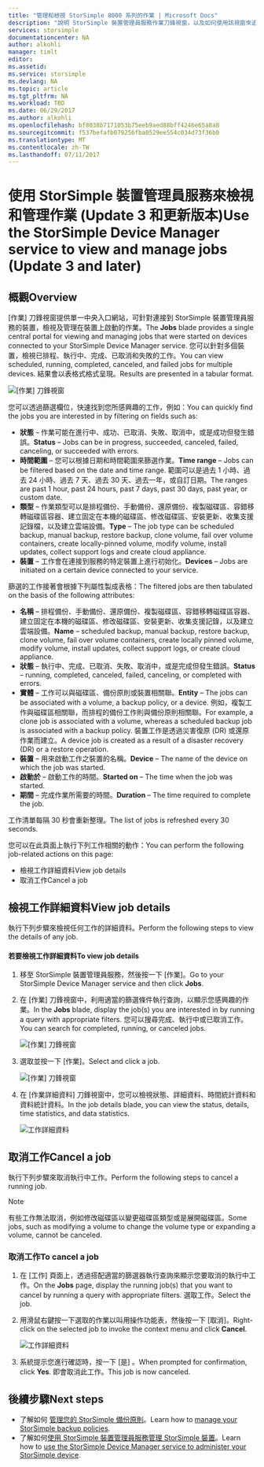 ```yaml
---
title: "管理和檢視 StorSimple 8000 系列的作業 | Microsoft Docs"
description: "說明 StorSimple 裝置管理員服務作業刀鋒視窗，以及如何使用該視窗來追蹤最近、當前和排程的備份作業。"
services: storsimple
documentationcenter: NA
author: alkohli
manager: timlt
editor: 
ms.assetid: 
ms.service: storsimple
ms.devlang: NA
ms.topic: article
ms.tgt_pltfrm: NA
ms.workload: TBD
ms.date: 06/29/2017
ms.author: alkohli
ms.openlocfilehash: bf8038b7171053b75eeb9aed88bff4246e65a8a8
ms.sourcegitcommit: f537befafb079256fba0529ee554c034d73f36b0
ms.translationtype: MT
ms.contentlocale: zh-TW
ms.lasthandoff: 07/11/2017
---
```

# <a name="use-the-storsimple-device-manager-service-to-view-and-manage-jobs-update-3-and-later"></a><span data-ttu-id="1922e-103">使用 StorSimple 裝置管理員服務來檢視和管理作業 (Update 3 和更新版本)</span><span class="sxs-lookup"><span data-stu-id="1922e-103">Use the StorSimple Device Manager service to view and manage jobs (Update 3 and later)</span></span>

## <a name="overview"></a><span data-ttu-id="1922e-104">概觀</span><span class="sxs-lookup"><span data-stu-id="1922e-104">Overview</span></span>
<span data-ttu-id="1922e-105">[作業] 刀鋒視窗提供單一中央入口網站，可針對連接到 StorSimple 裝置管理員服務的裝置，檢視及管理在裝置上啟動的作業。</span><span class="sxs-lookup"><span data-stu-id="1922e-105">The **Jobs** blade provides a single central portal for viewing and managing jobs that were started on devices connected to your StorSimple Device Manager service.</span></span> <span data-ttu-id="1922e-106">您可以針對多個裝置，檢視已排程、執行中、完成、已取消和失敗的工作。</span><span class="sxs-lookup"><span data-stu-id="1922e-106">You can view scheduled, running, completed, canceled, and failed jobs for multiple devices.</span></span> <span data-ttu-id="1922e-107">結果會以表格式格式呈現。</span><span class="sxs-lookup"><span data-stu-id="1922e-107">Results are presented in a tabular format.</span></span>

![[作業] 刀鋒視窗](./media/storsimple-8000-manage-jobs-u2/jobs1.png)

<span data-ttu-id="1922e-109">您可以透過篩選欄位，快速找到您所感興趣的工作，例如：</span><span class="sxs-lookup"><span data-stu-id="1922e-109">You can quickly find the jobs you are interested in by filtering on fields such as:</span></span>

* <span data-ttu-id="1922e-110">**狀態** – 作業可能在進行中、成功、已取消、失敗、取消中，或是成功但發生錯誤。</span><span class="sxs-lookup"><span data-stu-id="1922e-110">**Status** – Jobs can be in progress, succeeded, canceled, failed, canceling, or succeeded with errors.</span></span>
* <span data-ttu-id="1922e-111">**時間範圍** – 您可以根據日期和時間範圍來篩選作業。</span><span class="sxs-lookup"><span data-stu-id="1922e-111">**Time range** – Jobs can be filtered based on the date and time range.</span></span> <span data-ttu-id="1922e-112">範圍可以是過去 1 小時、過去 24 小時、過去 7 天、過去 30 天、過去一年，或自訂日期。</span><span class="sxs-lookup"><span data-stu-id="1922e-112">The ranges are past 1 hour, past 24 hours, past 7 days, past 30 days, past year, or custom date.</span></span>
* <span data-ttu-id="1922e-113">**類型** – 作業類型可以是排程備份、手動備份、還原備份、複製磁碟區、容錯移轉磁碟區容器、建立固定在本機的磁碟區、修改磁碟區、安裝更新、收集支援記錄檔，以及建立雲端設備。</span><span class="sxs-lookup"><span data-stu-id="1922e-113">**Type** – The job type can be scheduled backup, manual backup, restore backup, clone volume, fail over volume containers, create locally-pinned volume, modify volume, install updates, collect support logs and create cloud appliance.</span></span>
* <span data-ttu-id="1922e-114">**裝置** – 工作會在連接到服務的特定裝置上進行初始化。</span><span class="sxs-lookup"><span data-stu-id="1922e-114">**Devices** – Jobs are initiated on a certain device connected to your service.</span></span>
  
<span data-ttu-id="1922e-115">篩選的工作接著會根據下列屬性製成表格：</span><span class="sxs-lookup"><span data-stu-id="1922e-115">The filtered jobs are then tabulated on the basis of the following attributes:</span></span>
  
* <span data-ttu-id="1922e-116">**名稱** – 排程備份、手動備份、還原備份、複製磁碟區、容錯移轉磁碟區容器、建立固定在本機的磁碟區、修改磁碟區、安裝更新、收集支援記錄，以及建立雲端設備。</span><span class="sxs-lookup"><span data-stu-id="1922e-116">**Name** – scheduled backup, manual backup, restore backup, clone volume, fail over volume containers, create locally pinned volume, modify volume, install updates, collect support logs, or create cloud appliance.</span></span>
* <span data-ttu-id="1922e-117">**狀態** – 執行中、完成、已取消、失敗、取消中，或是完成但發生錯誤。</span><span class="sxs-lookup"><span data-stu-id="1922e-117">**Status** – running, completed, canceled, failed, canceling, or completed with errors.</span></span>
* <span data-ttu-id="1922e-118">**實體** – 工作可以與磁碟區、備份原則或裝置相關聯。</span><span class="sxs-lookup"><span data-stu-id="1922e-118">**Entity** – The jobs can be associated with a volume, a backup policy, or a device.</span></span> <span data-ttu-id="1922e-119">例如，複製工作與磁碟區相關聯，而排程的備份工作則與備份原則相關聯。</span><span class="sxs-lookup"><span data-stu-id="1922e-119">For example, a clone job is associated with a volume, whereas a scheduled backup job is associated with a backup policy.</span></span> <span data-ttu-id="1922e-120">裝置工作是透過災害復原 (DR) 或還原作業而建立。</span><span class="sxs-lookup"><span data-stu-id="1922e-120">A device job is created as a result of a disaster recovery (DR) or a restore operation.</span></span>
* <span data-ttu-id="1922e-121">**裝置** – 用來啟動工作之裝置的名稱。</span><span class="sxs-lookup"><span data-stu-id="1922e-121">**Device** – The name of the device on which the job was started.</span></span>
* <span data-ttu-id="1922e-122">**啟動於** – 啟動工作的時間。</span><span class="sxs-lookup"><span data-stu-id="1922e-122">**Started on** – The time when the job was started.</span></span>
* <span data-ttu-id="1922e-123">**期間** – 完成作業所需要的時間。</span><span class="sxs-lookup"><span data-stu-id="1922e-123">**Duration** – The time required to complete the job.</span></span>

<span data-ttu-id="1922e-124">工作清單每隔 30 秒會重新整理。</span><span class="sxs-lookup"><span data-stu-id="1922e-124">The list of jobs is refreshed every 30 seconds.</span></span>

<span data-ttu-id="1922e-125">您可以在此頁面上執行下列工作相關的動作：</span><span class="sxs-lookup"><span data-stu-id="1922e-125">You can perform the following job-related actions on this page:</span></span>

* <span data-ttu-id="1922e-126">檢視工作詳細資料</span><span class="sxs-lookup"><span data-stu-id="1922e-126">View job details</span></span>
* <span data-ttu-id="1922e-127">取消工作</span><span class="sxs-lookup"><span data-stu-id="1922e-127">Cancel a job</span></span>

## <a name="view-job-details"></a><span data-ttu-id="1922e-128">檢視工作詳細資料</span><span class="sxs-lookup"><span data-stu-id="1922e-128">View job details</span></span>
<span data-ttu-id="1922e-129">執行下列步驟來檢視任何工作的詳細資料。</span><span class="sxs-lookup"><span data-stu-id="1922e-129">Perform the following steps to view the details of any job.</span></span>

#### <a name="to-view-job-details"></a><span data-ttu-id="1922e-130">若要檢視工作詳細資料</span><span class="sxs-lookup"><span data-stu-id="1922e-130">To view job details</span></span>
1. <span data-ttu-id="1922e-131">移至 StorSimple 裝置管理員服務，然後按一下 [作業]。</span><span class="sxs-lookup"><span data-stu-id="1922e-131">Go to your StorSimple Device Manager service and then click **Jobs**.</span></span>

2. <span data-ttu-id="1922e-132">在 [作業] 刀鋒視窗中，利用適當的篩選條件執行查詢，以顯示您感興趣的作業。</span><span class="sxs-lookup"><span data-stu-id="1922e-132">In the **Jobs** blade, display the job(s) you are interested in by running a query with appropriate filters.</span></span> <span data-ttu-id="1922e-133">您可以搜尋完成、執行中或已取消工作。</span><span class="sxs-lookup"><span data-stu-id="1922e-133">You can search for completed, running, or canceled jobs.</span></span>

    ![[作業] 刀鋒視窗](./media/storsimple-8000-manage-jobs-u2/jobs1.png)

2. <span data-ttu-id="1922e-135">選取並按一下 [作業]。</span><span class="sxs-lookup"><span data-stu-id="1922e-135">Select and click a job.</span></span>

    ![[作業] 刀鋒視窗](./media/storsimple-8000-manage-jobs-u2/jobs3.png)

3. <span data-ttu-id="1922e-137">在 [作業詳細資料] 刀鋒視窗中，您可以檢視狀態、詳細資料、時間統計資料和資料統計資料。</span><span class="sxs-lookup"><span data-stu-id="1922e-137">In the job details blade, you can view the status, details, time statistics, and data statistics.</span></span>
   
    ![工作詳細資料](./media/storsimple-8000-manage-jobs-u2/jobs4.png)

## <a name="cancel-a-job"></a><span data-ttu-id="1922e-139">取消工作</span><span class="sxs-lookup"><span data-stu-id="1922e-139">Cancel a job</span></span>
<span data-ttu-id="1922e-140">執行下列步驟來取消執行中工作。</span><span class="sxs-lookup"><span data-stu-id="1922e-140">Perform the following steps to cancel a running job.</span></span>

> [!NOTE]
> <span data-ttu-id="1922e-141">有些工作無法取消，例如修改磁碟區以變更磁碟區類型或是展開磁碟區。</span><span class="sxs-lookup"><span data-stu-id="1922e-141">Some jobs, such as modifying a volume to change the volume type or expanding a volume, cannot be canceled.</span></span>


### <a name="to-cancel-a-job"></a><span data-ttu-id="1922e-142">取消工作</span><span class="sxs-lookup"><span data-stu-id="1922e-142">To cancel a job</span></span>
1. <span data-ttu-id="1922e-143">在 [工作]  頁面上，透過搭配適當的篩選器執行查詢來顯示您要取消的執行中工作。</span><span class="sxs-lookup"><span data-stu-id="1922e-143">On the **Jobs** page, display the running job(s) that you want to cancel by running a query with appropriate filters.</span></span> <span data-ttu-id="1922e-144">選取工作。</span><span class="sxs-lookup"><span data-stu-id="1922e-144">Select the job.</span></span>

2. <span data-ttu-id="1922e-145">用滑鼠右鍵按一下選取的作業以叫用操作功能表，然後按一下 [取消]。</span><span class="sxs-lookup"><span data-stu-id="1922e-145">Right-click on the selected job to invoke the context menu and click **Cancel**.</span></span>

    ![工作詳細資料](./media/storsimple-8000-manage-jobs-u2/jobs2.png)

3. <span data-ttu-id="1922e-147">系統提示您進行確認時，按一下 [是] 。</span><span class="sxs-lookup"><span data-stu-id="1922e-147">When prompted for confirmation, click **Yes**.</span></span> <span data-ttu-id="1922e-148">即會取消此工作。</span><span class="sxs-lookup"><span data-stu-id="1922e-148">This job is now canceled.</span></span>

## <a name="next-steps"></a><span data-ttu-id="1922e-149">後續步驟</span><span class="sxs-lookup"><span data-stu-id="1922e-149">Next steps</span></span>
* <span data-ttu-id="1922e-150">了解如何 [管理您的 StorSimple 備份原則](storsimple-8000-manage-backup-policies-u2.md)。</span><span class="sxs-lookup"><span data-stu-id="1922e-150">Learn how to [manage your StorSimple backup policies](storsimple-8000-manage-backup-policies-u2.md).</span></span>
* <span data-ttu-id="1922e-151">了解如何[使用 StorSimple 裝置管理員服務管理 StorSimple 裝置](storsimple-8000-manager-service-administration.md)。</span><span class="sxs-lookup"><span data-stu-id="1922e-151">Learn how to [use the StorSimple Device Manager service to administer your StorSimple device](storsimple-8000-manager-service-administration.md).</span></span>

